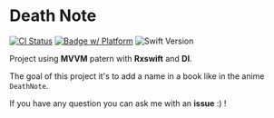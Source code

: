 # Death Note

[![CI Status](https://circleci.com/gh/OmeraWasTaken/DeathNote.svg?style=shield&circle-token=e4231f4bba99301a49ec0a808c8e663c91090e3a)](https://circleci.com/gh/OmeraWasTaken/DeathNote)   [![Badge w/ Platform](https://cocoapod-badges.herokuapp.com/p/NSStringMask/badge.svg)](https://cocoadocs.org/docsets/NSStringMask) ![Swift Version](https://img.shields.io/badge/Swift-4.0-F16D39.svg?style=flat)



Project using __MVVM__ patern with __Rxswift__ and __DI__.

The goal of this project it's to add a name in a book like in the anime `DeathNote`.

If you have any question you can ask me with an __issue__ :) !
